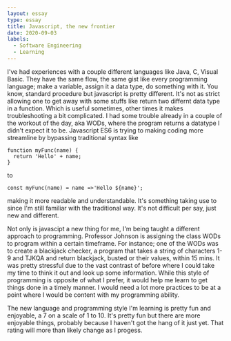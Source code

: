 ```yaml
---
layout: essay
type: essay
title: Javascript, the new frontier
date: 2020-09-03
labels:
  - Software Engineering
  - Learning
---
```


I've had experiences with a couple different languages like Java, C, Visual Basic. They have the same flow, the same gist like every programming language; make a variable, assign it a data type, do something with it.
You know, standard procedure but javascript is pretty different. It's not as strict allowing one to get away with some stuffs like return two differnt data type in a function. Which is useful sometimes, other times it makes troubleshooting a bit complicated. I had some trouble already in a couple of the workout of the day, aka WODs, where the program returns a datatype I didn't expect it to be.
Javascript ES6 is trying to making coding more streamline by bypassing traditional syntax like
```
function myFunc(name) {
  return 'Hello' + name;
}
```
to
```
const myFunc(name) = name =>'Hello ${name}';
```
making it more readable and understandable. It's something taking use to since I'm still familiar with the traditional way. It's not difficult per say, just new and different.

Not only is javascipt a new thing for me, I'm being taught a different approach to programming. Professor Johnson is assigning the class WODs to program within a certain timeframe. For instance; one of the WODs was to create a blackjack checker, a program that takes a string of characters 1-9 and TJKQA and return blackjack, busted or their values, within 15 mins. It was pretty stressful due to the vast contrast of before where I could take my time to think it out and look up some information. While this style of programming is opposite of what I prefer, it would help me learn to get things done in a timely manner. I would need a lot more practices to be at a point where I would be content with my programming ability. 

The new language and programming style I'm learning is pretty fun and enjoyable, a 7 on a scale of 1 to 10. It's pretty fun but there are more enjoyable things, probably because I haven't got the hang of it just yet. That rating will more than likely change as I progess.
